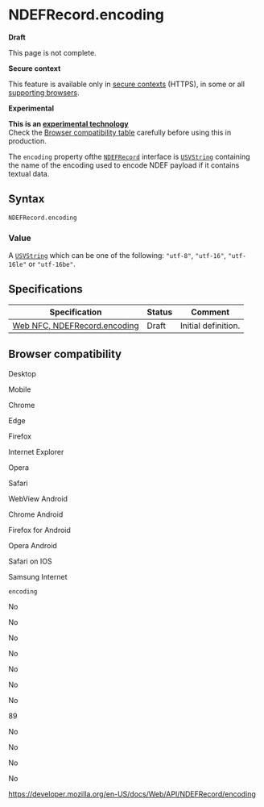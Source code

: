 NDEFRecord.encoding
===================

**Draft**

This page is not complete.

**Secure context**

This feature is available only in [secure contexts](https://developer.mozilla.org/en-US/docs/Web/Security/Secure_Contexts) (HTTPS), in some or all [supporting browsers](#browser_compatibility).

**Experimental**

**This is an [experimental technology](https://developer.mozilla.org/en-US/docs/MDN/Guidelines/Conventions_definitions#experimental)**  
Check the [Browser compatibility table](#browser_compatibility) carefully before using this in production.

The `encoding` property ofthe [`NDEFRecord`](../ndefrecord) interface is [`USVString`](../usvstring) containing the name of the encoding used to encode NDEF payload if it contains textual data.

Syntax
------

    NDEFRecord.encoding

### Value

A [`USVString`](../usvstring) which can be one of the following: `"utf-8"`, `"utf-16"`, `"utf-16le"` or `"utf-16be"`.

Specifications
--------------

<table><thead><tr class="header"><th>Specification</th><th>Status</th><th>Comment</th></tr></thead><tbody><tr class="odd"><td><a href="https://w3c.github.io/web-nfc/#dom-ndefrecord-encoding">Web NFC, NDEFRecord.encoding</a></td><td>Draft</td><td>Initial definition.</td></tr></tbody></table>

Browser compatibility
---------------------

Desktop

Mobile

Chrome

Edge

Firefox

Internet Explorer

Opera

Safari

WebView Android

Chrome Android

Firefox for Android

Opera Android

Safari on IOS

Samsung Internet

`encoding`

No

No

No

No

No

No

No

89

No

No

No

No

<a href="https://developer.mozilla.org/en-US/docs/Web/API/NDEFRecord/encoding" class="_attribution-link">https://developer.mozilla.org/en-US/docs/Web/API/NDEFRecord/encoding</a>
